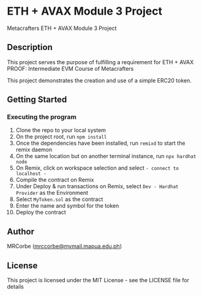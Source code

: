 # ETH + AVAX Module 3 Project

Metacrafters ETH + AVAX Module 3 Project

## Description

This project serves the purpose of fulfilling a requirement for ETH + AVAX PROOF: Intermediate EVM Course of Metacrafters

This project demonstrates the creation and use of a simple ERC20 token.

## Getting Started

### Executing the program

1. Clone the repo to your local system
2. On the project root, run `npm install`
3. Once the dependencies have been installed, run `remixd` to start the remix daemon
4. On the same location but on another terminal instance, run `npx hardhat node`
5. On Remix, click on workspace selection and select `- connect to localhost -`
6. Compile the contract on Remix
7. Under Deploy & run transactions on Remix, select `Dev - Hardhat Provider` as the Environment
8. Select `MyToken.sol` as the contract
9. Enter the name and symbol for the token
10. Deploy the contract

## Author

MRCorbe (mrccorbe@mymail.mapua.edu.ph)

## License

This project is licensed under the MIT License - see the LICENSE file for details
